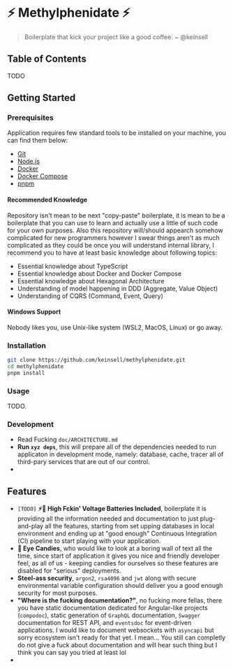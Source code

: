 # ⚡ Methylphenidate ⚡

> Boilerplate that kick your project like a good coffee.
> ~ @keinsell

## Table of Contents

TODO

## Getting Started

### Prerequisites

Application requires few standard tools to be installed on your machine, you can find them below:

- [Git](https://git-scm.com/)
- [Node.js](https://nodejs.org/en/)
- [Docker](https://www.docker.com/)
- [Docker Compose](https://docs.docker.com/compose/)
- [pnpm](https://pnpm.js.org/)

#### Recommended Knowledge

Repository isn't mean to be next "copy-paste" boilerplate, it is mean to be a boilerplate that you can use to learn and
actually use a little of such code for your own purposes. Also this repository will/should appearch somehow complicated
for new programmers however I swear things aren't as much complicated as they could be once you will understand internal
library, I recommend you to have at least basic knowledge about
following topics:

- Essential knowledge about TypeScript
- Essential knowledge about Docker and Docker Compose
- Essential knowledge about Hexagonal Architecture
- Understanding of model happening in DDD (Aggregate, Value Object)
- Understanding of CQRS (Command, Event, Query)

#### Windows Support

Nobody likes you, use Unix-like system (WSL2, MacOS, Linux) or go away.

### Installation

```bash
git clone https://github.com/keinsell/methylphenidate.git
cd methylphenidate
pnpm install
```

### Usage

TODO.

### Development

- Read Fucking `doc/ARCHITECTURE.md`
- **Run `xyz deps`**, this will prepare all of the dependencies needed to run applicaton in development mode, namely:
  database, cache, tracer all of third-pary services that are out of our control.
-

## Features

- `[TODO]` **⚡🔋 High Fckin' Voltage Batteries Included**, boilerplate it is providing all the information needed and
  documentation to just plug-and-play all the features, starting from set upping databases in local environment and
  ending up at "good enough" Continuous Integration (CI) pipeline to start playing with your application.
- **🍭 Eye Candies**, who would like to look at a boring wall of text all the time, since start of application it gives
  you
  nice and friendly developer feel, as all of us - keeping candies for ourselves so these features are disabled
  for "serious" deployments.
- **Steel-ass security**, `argon2`, `rsa4096` and `jwt` along with secure environmental variable configuration should
  deliver you a good enough security for most purposes.
- **"Where is the fucking documentation?"**, no fucking more fellas, there you have static documentation dedicated for
  Angular-like projects (`compodoc`), static generation of `GraphQL` documentation, `Swagger` documentation for REST
  API, and `eventsdoc` for event-driven applications. I would like to document websockets with `asyncapi` but sorry
  ecosystem isn't ready for that yet. I mean... You still can completly do not give a fuck about documentation and will
  hear such thing but I think you can say you tried at least lol
- 
